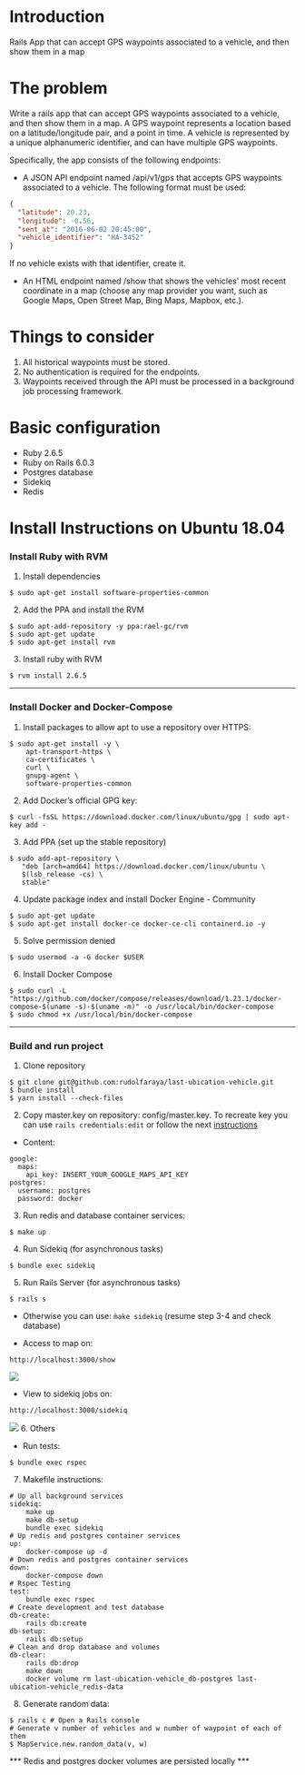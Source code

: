 # Introduction
Rails App that can accept GPS waypoints associated to a vehicle, and then show them in a map

# The problem
Write a rails app that can accept GPS waypoints associated to a vehicle, and then show them in a map. 
A GPS waypoint represents a location based on a latitude/longitude pair, and a point in time. 
A vehicle is represented by a unique alphanumeric identifier, and can have multiple GPS waypoints.

Specifically, the app consists of the following endpoints:

- A JSON API endpoint named /api/v1/gps that accepts GPS waypoints associated to a vehicle. The following format must be used:
```json
{
  "latitude": 20.23,
  "longitude": -0.56,
  "sent_at": "2016-06-02 20:45:00",
  "vehicle_identifier": "HA-3452"
}
```
If no vehicle exists with that identifier, create it.

- An HTML endpoint named /show that shows the vehicles' most recent coordinate in a map (choose any map provider you want, such as Google Maps, Open Street Map, Bing Maps, Mapbox, etc.).

# Things to consider
1. All historical waypoints must be stored.
2. No authentication is required for the endpoints.
3. Waypoints received through the API must be processed in a background job processing framework.


# Basic configuration
- Ruby 2.6.5
- Ruby on Rails 6.0.3
- Postgres database
- Sidekiq
- Redis

# Install Instructions on Ubuntu 18.04

### Install Ruby with RVM
1. Install dependencies
```
$ sudo apt-get install software-properties-common
```

2. Add the PPA and install the RVM
```
$ sudo apt-add-repository -y ppa:rael-gc/rvm
$ sudo apt-get update
$ sudo apt-get install rvm
```

3. Install ruby with RVM
```
$ rvm install 2.6.5
```

***

### Install Docker and Docker-Compose
1. Install packages to allow apt to use a repository over HTTPS:
```
$ sudo apt-get install -y \
    apt-transport-https \
    ca-certificates \
    curl \
    gnupg-agent \
    software-properties-common
```

2. Add Docker’s official GPG key:
```
$ curl -fsSL https://download.docker.com/linux/ubuntu/gpg | sudo apt-key add -
```

3. Add PPA (set up the stable repository)
```
$ sudo add-apt-repository \
   "deb [arch=amd64] https://download.docker.com/linux/ubuntu \
   $(lsb_release -cs) \
   stable"
```
4. Update package index and install Docker Engine - Community
```
$ sudo apt-get update
$ sudo apt-get install docker-ce docker-ce-cli containerd.io -y
```

5. Solve permission denied
```
$ sudo usermod -a -G docker $USER
```

6. Install Docker Compose
```
$ sudo curl -L "https://github.com/docker/compose/releases/download/1.23.1/docker-compose-$(uname -s)-$(uname -m)" -o /usr/local/bin/docker-compose
$ sudo chmod +x /usr/local/bin/docker-compose
```

***

### Build and run project
1. Clone repository
```
$ git clone git@github.com:rudolfaraya/last-ubication-vehicle.git
$ bundle install
$ yarn install --check-files
```
2. Copy master.key on repository: config/master.key. To recreate key you can use `rails credentials:edit` or follow the next [instructions](https://gist.github.com/db0sch/19c321cbc727917bc0e12849a7565af9)
- Content:
```
google:
  maps:
    api_key: INSERT_YOUR_GOOGLE_MAPS_API_KEY
postgres:
  username: postgres
  password: docker
```
3. Run redis and database container services:
```
$ make up
```
4. Run Sidekiq (for asynchronous tasks) 
```
$ bundle exec sidekiq
```
5. Run Rails Server (for asynchronous tasks) 
```
$ rails s
```
* Otherwise you can use: `m̀ake sidekiq` (resume step 3-4 and check database)
- Access to map on:
```
http://localhost:3000/show
```
![](https://i.imgur.com/DvNO4MHl.png)
- View to sidekiq jobs on:
 ```
 http://localhost:3000/sidekiq
 ```
![](https://i.imgur.com/NeNGsjZl.png)
6. Others

- Run tests:
```
$ bundle exec rspec
```

7. Makefile instructions:
```
# Up all background services
sidekiq:
	make up
	make db-setup
	bundle exec sidekiq
# Up redis and postgres container services
up: 
	docker-compose up -d
# Down redis and postgres container services
down: 
	docker-compose down
# Rspec Testing
test: 
	bundle exec rspec
# Create development and test database
db-create:
	rails db:create
db-setup:
	rails db:setup
# Clean and drop database and volumes
db-clear: 
	rails db:drop
	make down
	docker volume rm last-ubication-vehicle_db-postgres last-ubication-vehicle_redis-data
```
8. Generate random data:
```
$ rails c # Open a Rails console
# Generate v number of vehicles and w number of waypoint of each of them
$ MapService.new.random_data(v, w) 

```
*** Redis and postgres docker volumes are persisted locally ***
